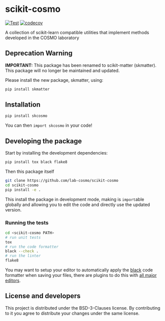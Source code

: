 # scikit-cosmo

[![Test](https://github.com/lab-cosmo/scikit-cosmo/workflows/Test/badge.svg)](https://github.com/lab-cosmo/scikit-cosmo/actions?query=workflow%3ATest)
[![codecov](https://codecov.io/gh/lab-cosmo/scikit-cosmo/branch/main/graph/badge.svg?token=UZJPJG34SM)](https://codecov.io/gh/lab-cosmo/scikit-cosmo/)

A collection of scikit-learn compatible utilities that implement methods
developed in the COSMO laboratory

## Deprecation Warning
__IMPORTANT:__ This package has been renamed to scikit-matter (skmatter). This package will no longer be maintained and updated.

Please install the new package, skmatter, using:

```bash
pip install skmatter
```

## Installation

```bash
pip install skcosmo 
```

You can then `import skcosmo` in your code!

## Developing the package

Start by installing the development dependencies:

```bash
pip install tox black flake8
```

Then this package itself

```bash
git clone https://github.com/lab-cosmo/scikit-cosmo
cd scikit-cosmo
pip install -e .
```

This install the package in development mode, making is `import`able globally
and allowing you to edit the code and directly use the updated version.

### Running the tests

```bash
cd <scikit-cosmo PATH>
# run unit tests
tox
# run the code formatter
black --check .
# run the linter
flake8
```

You may want to setup your editor to automatically apply the
[black](https://black.readthedocs.io/en/stable/) code formatter when saving your
files, there are plugins to do this with [all major
editors](https://black.readthedocs.io/en/stable/editor_integration.html).

## License and developers

This project is distributed under the BSD-3-Clauses license. By contributing to
it you agree to distribute your changes under the same license.
